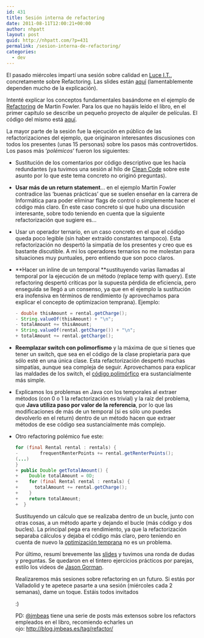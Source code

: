 ```yaml
---
id: 431
title: Sesión interna de refactoring
date: 2011-08-11T12:00:21+00:00
author: nhpatt
layout: post
guid: http://nhpatt.com/?p=431
permalink: /sesion-interna-de-refactoring/
categories:
  - dev
---
```

El pasado miércoles impartí una sesión sobre calidad en [Luce I.T.](http://luceit.com), concretamente sobre Refactoring. Las slides están [aquí](http://nhpatt.com/slides/a%20REFACTORING%20day/) (lamentablemente dependen mucho de la explicación).

Intenté explicar los conceptos fundamentales basándome en el ejemplo de [Refactoring](http://books.google.fr/books/about/Refactoring.html?id=1MsETFPD3I0C&redir_esc=y) de Martin Fowler. Para los que no hayáis leído el libro, en el primer capítulo se describe un pequeño proyecto de alquiler de películas. El código del mismo está [aquí](https://github.com/nhpatt/refactoring/commit/9615a58844695de93426f3682b4e714d8d58fd23).

La mayor parte de la sesión fue la ejecución en público de las refactorizaciones del ejemplo, que originaron interesantes discusiones con todos los presentes (unas 15 personas) sobre los pasos más controvertidos. Los pasos más &#8216;_polémicos_&#8216; fueron los siguientes:



  * Sustitución de los comentarios por código descriptivo que les hacía redundantes (ya tuvimos una sesión al hilo de [Clean Code](http://books.google.fr/books/about/Clean_code.html?id=dwSfGQAACAAJ&redir_esc=y) sobre este asunto por lo que este tema concreto no originó preguntas).
  * **Usar más de un return statement**&#8230; en el ejemplo Martin Fowler contradice las &#8216;buenas prácticas&#8217; que se suelen enseñar en la carrera de Informática para poder eliminar flags de control o simplemente hacer el código más claro. En este caso concreto si que hubo una discusión interesante, sobre todo teniendo en cuenta que la siguiente refactorización que sugiere es&#8230;
  * Usar un operador ternario, en un caso concreto en el que el código queda poco legible (sin haber extraído constantes tampoco). Esta refactorización no despertó la simpatía de los presentes y creo que es bastante discutible. A mi los operadores ternarios no me molestan para situaciones muy puntuales, pero entiendo que son poco claros.
  * **Hacer un inline de un temporal **sustituyendo varias llamadas al temporal por la ejecución de un método (replace temp with query). Este refactoring despertó críticas por la supuesta pérdida de eficiencia, pero enseguida se llegó a un consenso, ya que en el ejemplo la sustitución era inofensiva en términos de rendimiento (y aprovechamos para explicar el concepto de optimizacion temprana). Ejemplo:

    ```java
    - double thisAmount = rental.getCharge();
    - String.valueOf(thisAmount) + "\n";
    - totalAmount += thisAmount;
    + String.valueOf(rental.getCharge()) + "\n";
    + totalAmount += rental.getCharge();
    ```

  * **Reemplazar switch con polimorfismo** y la máxima de que si tienes que tener un switch, que sea en el código de la clase propietaria para que sólo esté en una única clase. Esta refactorización despertó muchas simpatías, aunque sea compleja de seguir. Aprovechamos para explicar las maldades de los switch, el [código polimórfico](https://github.com/nhpatt/refactoring/commit/4ae830c66b24098dfc45542f674220e2ce17197b) era sustancialmente más simple.
  * Explicamos los problemas en Java con los temporales al extraer métodos (con 0 o 1 la refactorización es trivial) y la raíz del problema, que **Java utiliza paso por valor de la referencia**, por lo que las modificaciones de más de un temporal (si es sólo uno puedes devolverlo en el return) dentro de un método hacen que extraer métodos de ese código sea sustancialmente más complejo.
  * Otro refactoring polémico fue este:

    ```java
    for (final Rental rental : rentals) {
    -        frequentRenterPoints += rental.getRenterPoints();
    (...)
    }
    + public Double getTotalAmount() {
    +    Double totalAmount = 0D;
    +    for (final Rental rental : rentals) {
    +      totalAmount += rental.getCharge();
    +    }
    +    return totalAmount;
    +  }
    ```
    
    Sustituyendo un cálculo que se realizaba dentro de un bucle, junto con otras cosas, a un método aparte y dejando el bucle (más código y dos bucles). La principal pega era rendimiento, ya que la refactorización separaba cálculos y dejaba el código más claro, pero teniendo en cuenta de nuevo la [optimización temprana](http://en.wikipedia.org/wiki/Program_optimization#When_to_optimize) no es un problema.
    
    Por último, resumí brevemente las [slides](http://nhpatt.com/slides/a%20REFACTORING%20day/) y tuvimos una ronda de dudas y preguntas. Se quedaron en el tintero ejercicios prácticos por parejas, estilo los videos de [Jason Gorman](https://www.youtube.com/user/parlezuml).

    Realizaremos más sesiones sobre refactoring en un futuro. Si estás por Valladolid y te apetece pasarte a una sesión (miércoles cada 2 semanas), dame un toque. Estáis todos invitados
    
    :)

    PD: [@jmbeas](https://twitter.com/jmbeas) tiene una serie de posts más extensos sobre los refactors empleados en el libro, recomiendo echarles un ojo: <http://blog.jmbeas.es/tag/refactor/>

